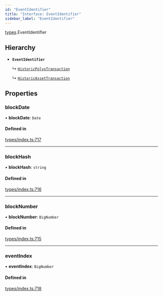 ```yaml
---
id: "EventIdentifier"
title: "Interface: EventIdentifier"
sidebar_label: "EventIdentifier"
---
```


[types](../../../modules/Types/Types.md).EventIdentifier

## Hierarchy

- **`EventIdentifier`**

  ↳ [`HistoricPolyxTransaction`](../../API/Entities/Account/Types/HistoricPolyxTransaction/HistoricPolyxTransaction.md)

  ↳ [`HistoricAssetTransaction`](../../API/Entities/Asset/Types/HistoricAssetTransaction/HistoricAssetTransaction.md)

## Properties

### blockDate

• **blockDate**: `Date`

#### Defined in

[types/index.ts:717](https://github.com/PolymeshAssociation/polymesh-sdk/blob/95f248df/src/types/index.ts#L717)

___

### blockHash

• **blockHash**: `string`

#### Defined in

[types/index.ts:716](https://github.com/PolymeshAssociation/polymesh-sdk/blob/95f248df/src/types/index.ts#L716)

___

### blockNumber

• **blockNumber**: `BigNumber`

#### Defined in

[types/index.ts:715](https://github.com/PolymeshAssociation/polymesh-sdk/blob/95f248df/src/types/index.ts#L715)

___

### eventIndex

• **eventIndex**: `BigNumber`

#### Defined in

[types/index.ts:718](https://github.com/PolymeshAssociation/polymesh-sdk/blob/95f248df/src/types/index.ts#L718)

